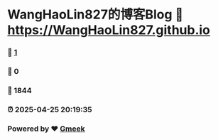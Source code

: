 # WangHaoLin827的博客Blog :link: https://WangHaoLin827.github.io 
### :page_facing_up: [1](https://WangHaoLin827.github.io/tag.html) 
### :speech_balloon: 0 
### :hibiscus: 1844 
### :alarm_clock: 2025-04-25 20:19:35 
### Powered by :heart: [Gmeek](https://github.com/Meekdai/Gmeek)
